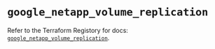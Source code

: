 # `google_netapp_volume_replication`

Refer to the Terraform Registory for docs: [`google_netapp_volume_replication`](https://registry.terraform.io/providers/hashicorp/google-beta/5.29.0/docs/resources/google_netapp_volume_replication).
